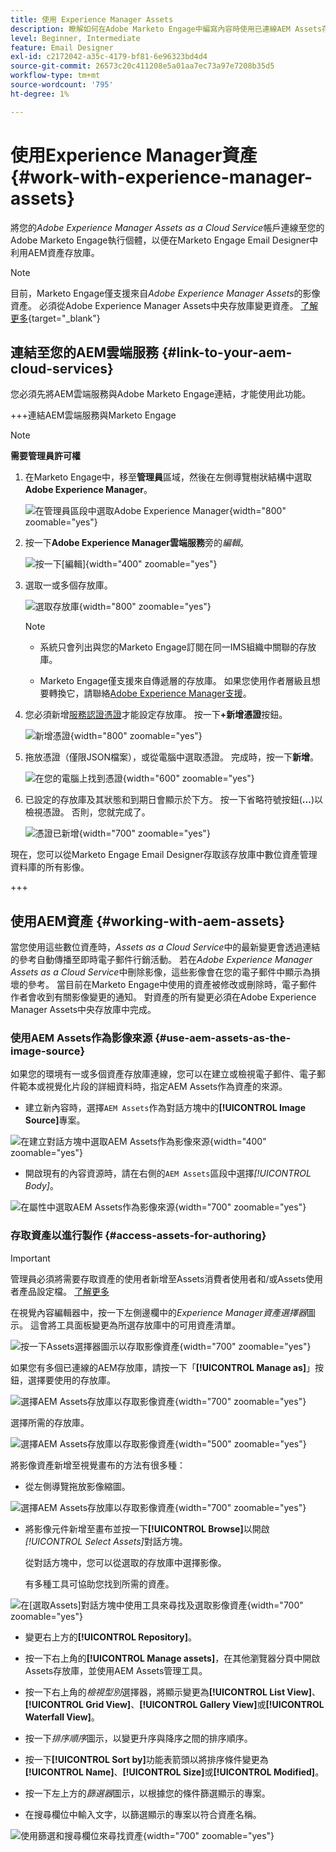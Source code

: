```yaml
---
title: 使用 Experience Manager Assets
description: 瞭解如何在Adobe Marketo Engage中編寫內容時使用已連線AEM Assets存放庫中的影像資產。
level: Beginner, Intermediate
feature: Email Designer
exl-id: c2172042-a35c-4179-bf81-6e96323bd4d4
source-git-commit: 26573c20c411208e5a01aa7ec73a97e7208b35d5
workflow-type: tm+mt
source-wordcount: '795'
ht-degree: 1%

---
```


# 使用Experience Manager資產 {#work-with-experience-manager-assets}

將您的&#x200B;_Adobe Experience Manager Assets as a Cloud Service_&#x200B;帳戶連線至您的Adobe Marketo Engage執行個體，以便在Marketo Engage Email Designer中利用AEM資產存放庫。

>[!NOTE]
>
>目前，Marketo Engage僅支援來自&#x200B;_Adobe Experience Manager Assets_&#x200B;的影像資產。 必須從Adobe Experience Manager Assets中央存放庫變更資產。 [了解更多](https://experienceleague.adobe.com/zh-hant/docs/experience-manager-cloud-service/content/assets/manage/manage-digital-assets){target="_blank"}

## 連結至您的AEM雲端服務 {#link-to-your-aem-cloud-services}

您必須先將AEM雲端服務與Adobe Marketo Engage連結，才能使用此功能。

+++連結AEM雲端服務與Marketo Engage

>[!NOTE]
>
>**需要管理員許可權**

1. 在Marketo Engage中，移至&#x200B;**管理員**&#x200B;區域，然後在左側導覽樹狀結構中選取&#x200B;**Adobe Experience Manager**。

   ![在管理員區段中選取Adobe Experience Manager](assets/access-the-ai-assistant-content-accelerator-1.png){width="800" zoomable="yes"}

1. 按一下&#x200B;**Adobe Experience Manager雲端服務**&#x200B;旁的&#x200B;_編輯_。

   ![按一下[編輯]](assets/access-the-ai-assistant-content-accelerator-2.png){width="400" zoomable="yes"}

1. 選取一或多個存放庫。

   ![選取存放庫](assets/access-the-ai-assistant-content-accelerator-3.png){width="800" zoomable="yes"}

   >[!NOTE]
   >
   >* 系統只會列出與您的Marketo Engage訂閱在同一IMS組織中關聯的存放庫。
   >
   >* Marketo Engage僅支援來自傳遞層的存放庫。 如果您使用作者層級且想要轉換它，請聯絡[Adobe Experience Manager支援](https://experienceleague.adobe.com/zh-hant/docs/experience-manager-cloud-manager/content/overview/help-resources)。

1. 您必須新增[服務認證憑證](https://experienceleague.adobe.com/zh-hant/docs/experience-manager-learn/getting-started-with-aem-headless/authentication/service-credentials)才能設定存放庫。 按一下&#x200B;**+新增憑證**&#x200B;按鈕。

   ![新增憑證](assets/access-the-ai-assistant-content-accelerator-4.png){width="800" zoomable="yes"}

1. 拖放憑證（僅限JSON檔案），或從電腦中選取憑證。 完成時，按一下&#x200B;**新增**。

   ![在您的電腦上找到憑證](assets/access-the-ai-assistant-content-accelerator-5.png){width="600" zoomable="yes"}

1. 已設定的存放庫及其狀態和到期日會顯示於下方。 按一下省略符號按鈕(**...**)以檢視憑證。 否則，您就完成了。

   ![憑證已新增](assets/access-the-ai-assistant-content-accelerator-6.png){width="700" zoomable="yes"}

現在，您可以從Marketo Engage Email Designer存取該存放庫中數位資產管理資料庫的所有影像。

+++

## 使用AEM資產 {#working-with-aem-assets}

當您使用這些數位資產時，_Assets as a Cloud Service_&#x200B;中的最新變更會透過連結的參考自動傳播至即時電子郵件行銷活動。 若在&#x200B;_Adobe Experience Manager Assets as a Cloud Service_&#x200B;中刪除影像，這些影像會在您的電子郵件中顯示為損壞的參考。 當目前在Marketo Engage中使用的資產被修改或刪除時，電子郵件作者會收到有關影像變更的通知。 對資產的所有變更必須在Adobe Experience Manager Assets中央存放庫中完成。

### 使用AEM Assets作為影像來源 {#use-aem-assets-as-the-image-source}

如果您的環境有一或多個資產存放庫連線，您可以在建立或檢視電子郵件、電子郵件範本或視覺化片段的詳細資料時，指定AEM Assets作為資產的來源。

* 建立新內容時，選擇`AEM Assets`作為對話方塊中的&#x200B;**[!UICONTROL Image Source]**&#x200B;專案。

![在建立對話方塊中選取AEM Assets作為影像來源](assets/work-with-experience-manager-assets-1.png){width="400" zoomable="yes"}

* 開啟現有的內容資源時，請在右側的`AEM Assets`區段中選擇&#x200B;_[!UICONTROL Body]_。

![在屬性中選取AEM Assets作為影像來源](assets/work-with-experience-manager-assets-2.png){width="700" zoomable="yes"}

### 存取資產以進行製作 {#access-assets-for-authoring}

>[!IMPORTANT]
>
>管理員必須將需要存取資產的使用者新增至Assets消費者使用者和/或Assets使用者產品設定檔。 [了解更多](https://experienceleague.adobe.com/zh-hant/docs/experience-manager-cloud-service/content/security/ims-support#managing-products-and-user-access-in-admin-console)

在視覺內容編輯器中，按一下左側邊欄中的&#x200B;_Experience Manager資產選擇器_&#x200B;圖示。 這會將工具面板變更為所選存放庫中的可用資產清單。

![按一下Assets選擇器圖示以存取影像資產](assets/work-with-experience-manager-assets-3.png){width="700" zoomable="yes"}

如果您有多個已連線的AEM存放庫，請按一下「**[!UICONTROL Manage as]**」按鈕，選擇要使用的存放庫。

![選擇AEM Assets存放庫以存取影像資產](assets/work-with-experience-manager-assets-4.png){width="700" zoomable="yes"}

選擇所需的存放庫。

![選擇AEM Assets存放庫以存取影像資產](assets/work-with-experience-manager-assets-5.png){width="500" zoomable="yes"}

將影像資產新增至視覺畫布的方法有很多種：

* 從左側導覽拖放影像縮圖。

![選擇AEM Assets存放庫以存取影像資產](assets/work-with-experience-manager-assets-6.png){width="700" zoomable="yes"}

* 將影像元件新增至畫布並按一下&#x200B;**[!UICONTROL Browse]**&#x200B;以開啟&#x200B;_[!UICONTROL Select Assets]_&#x200B;對話方塊。

  從對話方塊中，您可以從選取的存放庫中選擇影像。

  有多種工具可協助您找到所需的資產。

![在[選取Assets]對話方塊中使用工具來尋找及選取影像資產](assets/work-with-experience-manager-assets-7.png){width="700" zoomable="yes"}

* 變更右上方的&#x200B;**[!UICONTROL Repository]**。

* 按一下右上角的&#x200B;**[!UICONTROL Manage assets]**，在其他瀏覽器分頁中開啟Assets存放庫，並使用AEM Assets管理工具。

* 按一下右上角的&#x200B;_檢視型別_&#x200B;選擇器，將顯示變更為&#x200B;**[!UICONTROL List View]**、**[!UICONTROL Grid View]**、**[!UICONTROL Gallery View]**&#x200B;或&#x200B;**[!UICONTROL Waterfall View]**。

* 按一下&#x200B;_排序順序_&#x200B;圖示，以變更升序與降序之間的排序順序。

* 按一下&#x200B;**[!UICONTROL Sort by]**&#x200B;功能表箭頭以將排序條件變更為&#x200B;**[!UICONTROL Name]**、**[!UICONTROL Size]**&#x200B;或&#x200B;**[!UICONTROL Modified]**。

* 按一下左上方的&#x200B;_篩選器_&#x200B;圖示，以根據您的條件篩選顯示的專案。

* 在搜尋欄位中輸入文字，以篩選顯示的專案以符合資產名稱。

![使用篩選和搜尋欄位來尋找資產](assets/work-with-experience-manager-assets-8.png){width="700" zoomable="yes"}
